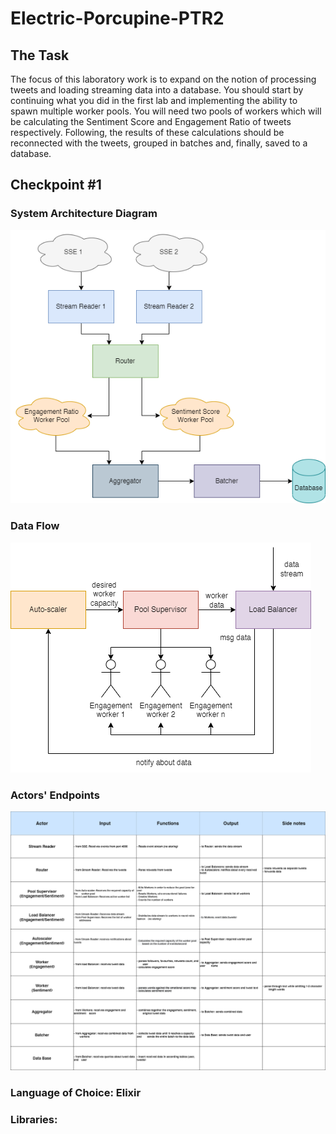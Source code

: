 # Electric-Porcupine-PTR2
## The Task
The focus of this laboratory work is to expand on the notion of processing tweets and loading
streaming data into a database. You should start by continuing what you did in the first lab and
implementing the ability to spawn multiple worker pools. You will need two pools of workers
which will be calculating the Sentiment Score and Engagement Ratio of tweets respectively.
Following, the results of these calculations should be reconnected with the tweets, grouped in
batches and, finally, saved to a database.

## Checkpoint #1
### System Architecture Diagram
![diagram.png](system-architecture.png)

### Data Flow
![data_flow.png](data-flow.png)

### Actors' Endpoints
![actors_table.png](actor-endpoints-table.png)

### Language of Choice: Elixir
### Libraries: